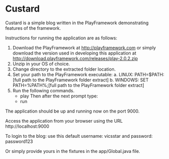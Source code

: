 Custard
=======
Custard is a simple blog written in the PlayFramework demonstrating features of the framework.

Instructions for running the application are as follows:

1. Download the PlayFramework at http://playframework.com or simply download the version used in developing this application at 
http://download.playframework.com/releases/play-2.0.2.zip
2. Unzip in your OS of choice.
3. Change directory to the extracted folder location.
4. Set your path to the PlayFramework executable:
   a. LINUX:
      PATH=$PATH:[full path to the PlayFramework folder extract]
   b. WINDOWS:
      SET PATH=%PATH%;[full path to the PlayFramework folder extract]
4. Run the following commands.
   - play
   Then after the next prompt type:
   - run

The application should be up and running now on the port 9000.

Access the application from your browser using the URL http://localhost:9000

To login to the blog:
  use this default username:
    vicsstar
  and password:
    password123

Or simply provide yours in the fixtures in the app/Global.java file.
